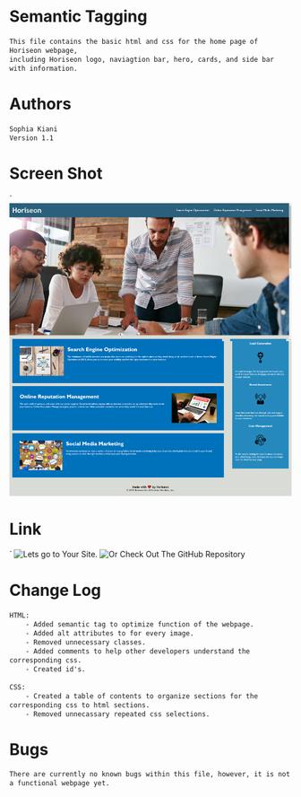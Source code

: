# Semantic Tagging

    This file contains the basic html and css for the home page of Horiseon webpage, 
    including Horiseon logo, naviagtion bar, hero, cards, and side bar with information. 


# Authors
    Sophia Kiani 
    Version 1.1


# Screen Shot
`
    ![Preview Of Horiseon Home Webpage](assets/images/horiseon-homepage-screenshot.png)


    
# Link
`
    ![Lets go to Your Site.](https://soph-k.github.io/semantic_tagging/)
    ![Or Check Out The GitHub Repository](https://github.com/soph-k/semantic_tagging) 
    
 

# Change Log

    HTML: 
        - Added semantic tag to optimize function of the webpage.
        - Added alt attributes to for every image.
        - Removed unnecessary classes.
        - Added comments to help other developers understand the corresponding css.
        - Created id's.

    CSS:
        - Created a table of contents to organize sections for the corresponding css to html sections.
        - Removed unnecassary repeated css selections.


# Bugs

    There are currently no known bugs within this file, however, it is not a functional webpage yet.



